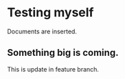 # Testing myself

Documents are inserted.
## Something big is coming.

This is update in feature branch.